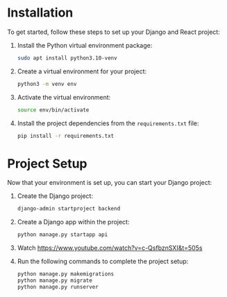 # Installation

To get started, follow these steps to set up your Django and React project:

1. Install the Python virtual environment package:

    ```bash
    sudo apt install python3.10-venv
    ```

2. Create a virtual environment for your project:

    ```bash
    python3 -m venv env
    ```

3. Activate the virtual environment:

    ```bash
    source env/bin/activate
    ```

4. Install the project dependencies from the `requirements.txt` file:

    ```bash
    pip install -r requirements.txt
    ```

# Project Setup

Now that your environment is set up, you can start your Django project:

1. Create the Django project:

    ```bash
    django-admin startproject backend
    ```

2. Create a Django app within the project:

    ```bash
    python manage.py startapp api
    ```


4. Watch https://www.youtube.com/watch?v=c-QsfbznSXI&t=505s

3. Run the following commands to complete the project setup:

    ```bash
    python manage.py makemigrations
    python manage.py migrate
    python manage.py runserver
    ```